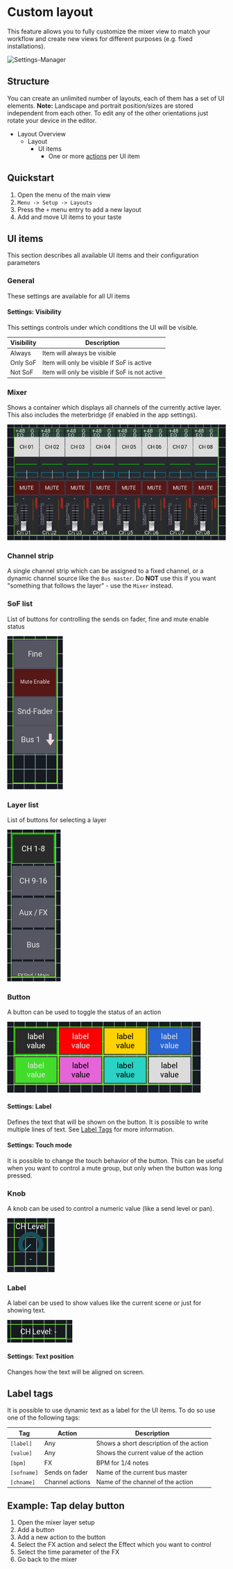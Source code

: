 # Custom layout

This feature allows you to fully customize the mixer view to match your workflow
and create new views for different purposes (e.g. fixed installations).

![Settings-Manager](../img/layouts/layouts-settings.png)


## Structure
You can create an unlimited number of layouts, each of them has a set of UI elements.
**Note:** Landscape and portrait position/sizes are stored independent from each other.
To edit any of the other orientations just rotate your device in the editor.

- Layout Overview
	- Layout
		- UI items
			- One or more [actions](custom-actions.md) per UI item

## Quickstart

1. Open the menu of the main view
2. `Menu -> Setup -> Layouts`
3. Press the `+` menu entry to add a new layout
4. Add and move UI items to your taste

## UI items
This section describes all available UI items and their configuration parameters

### General
These settings are available for all UI items

#### Settings: Visibility
This settings controls under which conditions the UI will be visible.

| Visibility | Description
| -- | -- |
| Always | Item will always be visible |
| Only SoF | Item will only be visible if SoF is active |
| Not SoF | Item will only be visible if SoF is not active |

### Mixer 
Shows a container which displays all channels of the currently active layer.
This also includes the meterbridge (if enabled in the app settings).

![Mixer](img/layouts/mixer.png)

### Channel strip
A single channel strip which can be assigned to a fixed channel,
or a dynamic channel source like the `Bus master`.
Do **NOT** use this if you want "something that follows the layer" - use the `Mixer` instead.


### SoF list
List of buttons for controlling the sends on fader, fine and mute enable status

![Sof list](img/layouts/sof-list.png)

### Layer list
List of buttons for selecting a layer

![Layer list](img/layouts/layer-list.png)


### Button
A button can be used to toggle the status of an action

![Button](img/layouts/buttons.png)

#### Settings: Label
Defines the text that will be shown on the button. It is possible to write multiple lines of text.
See [Label Tags](##Label-tags) for more information.

#### Settings: Touch mode
It is possible to change the touch behavior of the button.
This can be useful when you want to control a mute group, but only when the button was long pressed.

### Knob
A knob can be used to control a numeric value (like a send level or pan).

![Knob](img/layouts/knob.png)

### Label
A label can be used to show values like the current scene or just for showing text.

![Label](img/layouts/label.png)

#### Settings: Text position
Changes how the text will be aligned on screen.


## Label tags
It is possible to use dynamic text as a label for the UI items.
To do so use one of the following tags:

| Tag | Action | Description |
| -- | -- | -- |
| `[label]` | Any | Shows a short description of the action |
| `[value]` | Any | Shows the current value of the action |
| `[bpm]` | FX | BPM for 1/4 notes |
| `[sofname]` | Sends on fader | Name of the current bus master |
| `[chname]` | Channel actions | Name of the channel of the action |


## Example: Tap delay button
1. Open the mixer layer setup
2. Add a button
3. Add a new action to the button
4. Select the FX action and select the Effect which you want to control
5. Select the time parameter of the FX
6. Go back to the mixer
